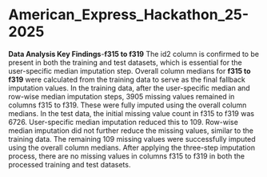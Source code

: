 # American_Express_Hackathon_25-2025

**Data Analysis Key Findings**-**f315 to f319**
The id2 column is confirmed to be present in both the training and test datasets, which is essential for the user-specific median imputation step.
Overall column medians for **f315 to f319** were calculated from the training data to serve as the final fallback imputation values.
In the training data, after the user-specific median and row-wise median imputation steps, 3905 missing values remained in columns f315 to f319. These were fully imputed using the overall column medians.
In the test data, the initial missing value count in f315 to f319 was 6726. User-specific median imputation reduced this to 109. Row-wise median imputation did not further reduce the missing values, similar to the training data. The remaining 109 missing values were successfully imputed using the overall column medians.
After applying the three-step imputation process, there are no missing values in columns f315 to f319 in both the processed training and test datasets.
